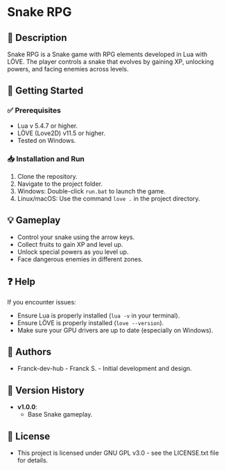 # Snake RPG
## 📌 Description
Snake RPG is a Snake game with RPG elements developed in Lua with LÖVE.
The player controls a snake that evolves by gaining XP, unlocking powers, and facing enemies across levels.

## 🚀 Getting Started
### ✅ Prerequisites
   - Lua v 5.4.7 or higher.
   - LÖVE (Love2D) v11.5 or higher.
   - Tested on Windows.

### 📥 Installation and Run
1. Clone the repository.
2. Navigate to the project folder.
3. Windows: Double-click `run.bat` to launch the game.
4. Linux/macOS: Use the command `love .` in the project directory.

## 💡 Gameplay
- Control your snake using the arrow keys.
- Collect fruits to gain XP and level up.
- Unlock special powers as you level up.
- Face dangerous enemies in different zones.

## ❓ Help
If you encounter issues:
   - Ensure Lua is properly installed (`lua -v` in your terminal).
   - Ensure LÖVE is properly installed (`love --version`).
   - Make sure your GPU drivers are up to date (especially on Windows).

## 👥 Authors
- Franck-dev-hub - Franck S. - Initial development and design.

## 📝 Version History
- **v1.0.0**:
  - Base Snake gameplay.

## 📜 License
- This project is licensed under GNU GPL v3.0 - see the LICENSE.txt file for details.